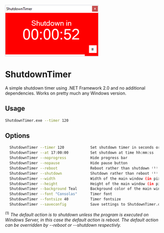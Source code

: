 ![ShutdownTimer](./Assets/ShutdownTimer.png)

# ShutdownTimer

A simple shutdown timer using .NET Framework 2.0 and no additional dependencies. Works on pretty much any Windows version.

## Usage

```Bash
ShutdownTimer.exe --timer 120
```

## Options

```Bash
  ShutdownTimer --timer 120            Set shutdown timer in seconds or hh:mm:ss from now
  ShutdownTimer --at 17:00:00          Set shutdown at time hh:mm:ss
  ShutdownTimer --noprogress           Hide progress bar
  ShutdownTimer --nopause              Hide pause button
  ShutdownTimer --reboot               Reboot rather than shutdown ⁽¹⁾
  ShutdownTimer --shutdown             Shutdown rather than reboot ⁽¹⁾
  ShutdownTimer --width                Width of the main window (in pixels)
  ShutdownTimer --height               Height of the main window (in pixels)
  ShutdownTimer --background Teal      Background color of the main window, i.e. "Red" or "#ff0000"
  ShutdownTimer --font "Consolas"      Timer font
  ShutdownTimer --fontsize 40          Timer fontsize
  ShutdownTimer --saveconfig           Save settings to ShutdownTimer.default in current directory
```

<sup>(1)</sup> *The default action is to shutdown unless the program is executed on Windows Server, in this case the default action is reboot. The default action can be overridden by --reboot or --shutdown respectivly.*
